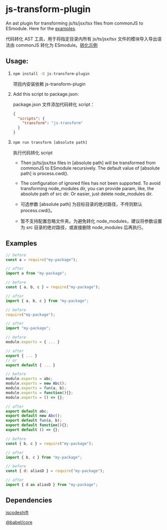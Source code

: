 # js-transform-plugin

An ast plugin for transforming js/ts/jsx/tsx files from commonJS to ESmodule. Here for the [examples](https://github.com/TrumanGao/js-transform-plugin#examples).

代码转化 AST 工具，用于将指定目录内所有 js/ts/jsx/tsx 文件的模块导入导出语法由 commonJS 转化为 ESmodule。[转化示例](https://github.com/TrumanGao/js-transform-plugin#examples)

## Usage:

1. ```bash
   npm install -D js-transform-plugin
   ```

   项目内安装依赖 js-transform-plugin

2. Add this script to package.json:

   package.json 文件添加代码转化 script：

   ```json
   {
     "scripts": {
       "transform": "js-transform"
     }
   }
   ```

3. ```bash
   npm run transform [absolute path]
   ```

   执行代码转化 script

   - Then js/ts/jsx/tsx files in [absolute path] will be transformed from commonJS to ESmodule recursively. The default value of [absolute path] is process.cwd().
   - The configuration of ignored files has not been supported. To avoid transforming node_modules dir, you can provide param, like, the absolute path of src dir. Or easier, just delete node_modules dir.

   - 可选参数 [absolute path] 为目标目录的绝对路径，不传则默认 process.cwd()。
   - 暂不支持配置忽略文件夹。为避免转化 node_modules，建议将参数设置为 src 目录的绝对路径，或直接删除 node_modules 后再执行。

## Examples

```js
// before
const a = require("my-package");

// after
import a from "my-package";
```

```js
// before
const { a, b, c } = require("my-package");

// after
import { a, b, c } from "my-package";
```

```js
// before
require("my-package");

// after
import "my-package";
```

```js
// before
module.exports = { ... }

// after
export { ... }
// or
export default { ... }
```

```js
// before
module.exports = abc;
module.exports = new Abc();
module.exports = fun(a, b);
module.exports = function(){};
module.exports = () => {};

// after
export default abc;
export default new Abc();
export default fun(a, b);
export default function(){};
export default () => {};
```

```js
// before
const { b, c } = require("my-package");

// after
import { b, c } from "my-package";
```

```js
// before
const { d: aliasD } = require("my-package");

// after
import { d as aliasD } from "my-package";
```

## Dependencies

[jscodeshift](https://github.com/facebook/jscodeshift)

[@babel/core](https://babeljs.io/docs/en/babel-core)
